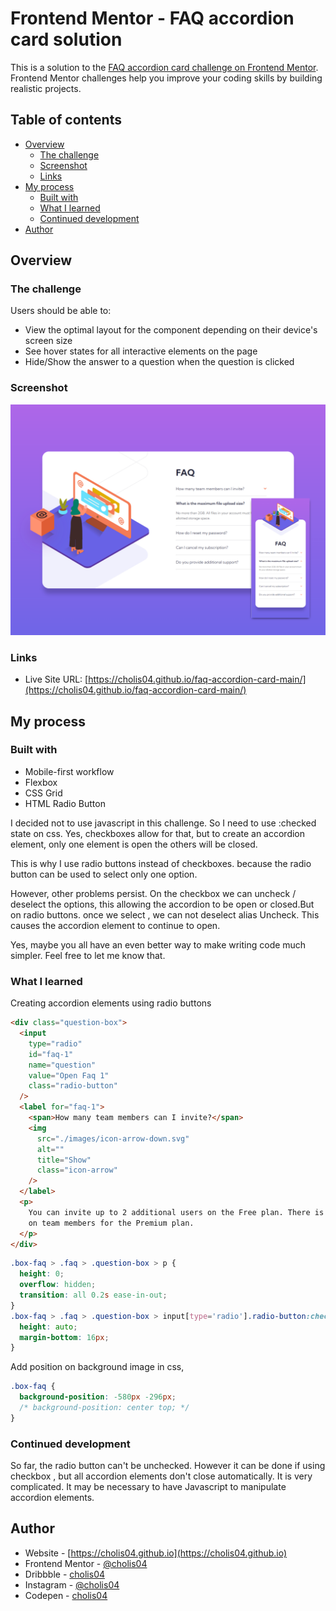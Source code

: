 # Frontend Mentor - FAQ accordion card solution

This is a solution to the [FAQ accordion card challenge on Frontend Mentor](https://www.frontendmentor.io/challenges/faq-accordion-card-XlyjD0Oam). Frontend Mentor challenges help you improve your coding skills by building realistic projects.

## Table of contents

- [Overview](#overview)
  - [The challenge](#the-challenge)
  - [Screenshot](#screenshot)
  - [Links](#links)
- [My process](#my-process)
  - [Built with](#built-with)
  - [What I learned](#what-i-learned)
  - [Continued development](#continued-development)
- [Author](#author)

## Overview

### The challenge

Users should be able to:

- View the optimal layout for the component depending on their device's screen size
- See hover states for all interactive elements on the page
- Hide/Show the answer to a question when the question is clicked

### Screenshot

![Design](./screenshot/web-capture-1.png)

### Links

- Live Site URL: [https://cholis04.github.io/faq-accordion-card-main/](https://cholis04.github.io/faq-accordion-card-main/)

## My process

### Built with

- Mobile-first workflow
- Flexbox
- CSS Grid
- HTML Radio Button

I decided not to use javascript in this challenge. So I need to use :checked state on css. Yes, checkboxes allow for that, but to create an accordion element, only one element is open the others will be closed.

This is why I use radio buttons instead of checkboxes. because the radio button can be used to select only one option.

However, other problems persist. On the checkbox we can uncheck / deselect the options, this allowing the accordion to be open or closed.But on radio buttons. once we select , we can not deselect alias Uncheck. This causes the accordion element to continue to open.

Yes, maybe you all have an even better way to make writing code much simpler. Feel free to let me know that.

### What I learned

Creating accordion elements using radio buttons

```html
<div class="question-box">
  <input
    type="radio"
    id="faq-1"
    name="question"
    value="Open Faq 1"
    class="radio-button"
  />
  <label for="faq-1">
    <span>How many team members can I invite?</span>
    <img
      src="./images/icon-arrow-down.svg"
      alt=""
      title="Show"
      class="icon-arrow"
    />
  </label>
  <p>
    You can invite up to 2 additional users on the Free plan. There is no limit
    on team members for the Premium plan.
  </p>
</div>
```

```css
.box-faq > .faq > .question-box > p {
  height: 0;
  overflow: hidden;
  transition: all 0.2s ease-in-out;
}
.box-faq > .faq > .question-box > input[type='radio'].radio-button:checked ~ p {
  height: auto;
  margin-bottom: 16px;
}
```

Add position on background image in css,

```css
.box-faq {
  background-position: -580px -296px;
  /* background-position: center top; */
}
```

### Continued development

So far, the radio button can't be unchecked. However it can be done if using checkbox , but all accordion elements don't close automatically. It is very complicated. It may be necessary to have Javascript to manipulate accordion elements.

## Author

- Website - [https://cholis04.github.io](https://cholis04.github.io)
- Frontend Mentor - [@cholis04](https://www.frontendmentor.io/profile/cholis04)
- Dribbble - [cholis04](https://dribbble.com/cholis04)
- Instagram - [@cholis04](https://instagram.com/cholis04)
- Codepen - [cholis04](https://codepen.io/cholis04)
